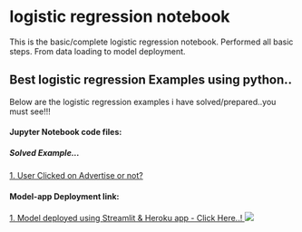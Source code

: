 # logistic regression notebook
 This is the basic/complete logistic regression notebook. Performed all basic steps. From data loading to model deployment.

## Best logistic regression Examples using python..

Below are the logistic regression examples i have solved/prepared..you must see!!!

#### Jupyter Notebook code files:

##### Solved Example...
<a href="https://github.com/ShrikantUppin/2_logistic-regression-notebook/blob/main/clicked%20on%20Ad%20.ipynb/" target="_blank">1. User Clicked on Advertise or not?</a>

#### Model-app Deployment link:
<a href="https://clicked-on-ad-logistic-regress.herokuapp.com/" target="_blank">1. Model deployed using Streamlit & Heroku app - Click Here..! </a>
![](https://github.com/ShrikantUppin/Logistic-Regression-Complete-Notebook/blob/main/streamlit.png?raw=true)

